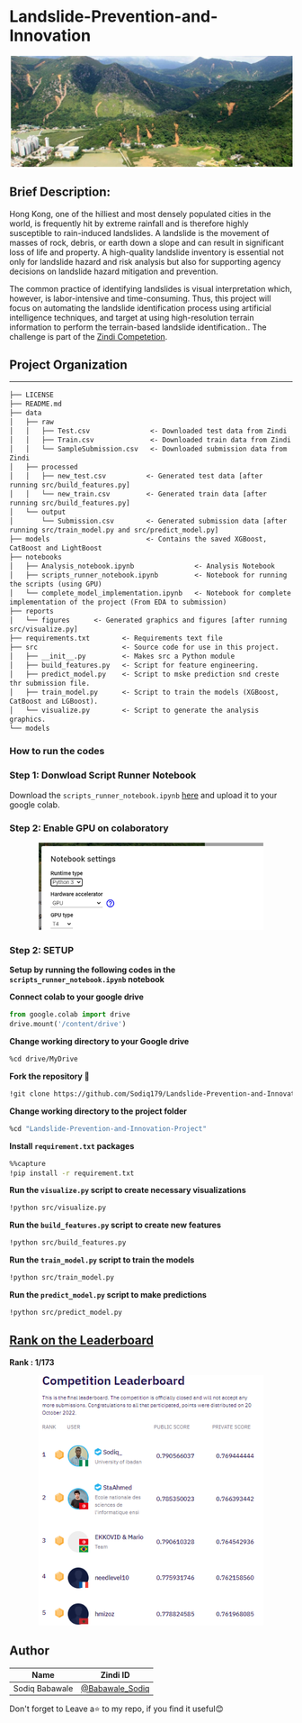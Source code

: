 # Landslide-Prevention-and-Innovation

<p align="center">
    <img width="600" src=reports/figures/Landslideimage.png alt="Land slide">
</p>


## Brief Description: 

Hong Kong, one of the hilliest and most densely populated cities in the world, is frequently hit by extreme rainfall and is therefore highly susceptible to rain-induced landslides. A landslide is the movement of masses of rock, debris, or earth down a slope and can result in significant loss of life and property. A high-quality landslide inventory is essential not only for landslide hazard and risk analysis but also for supporting agency decisions on landslide hazard mitigation and prevention.

The common practice of identifying landslides is visual interpretation which, however, is labor-intensive and time-consuming. Thus, this project will focus on automating the landslide identification process using artificial intelligence techniques, and target at using high-resolution terrain information to perform the terrain-based landslide identification.. The challenge is part of the [Zindi Competetion](https://zindi.africa/competitions/landslide-prevention-and-innovation-challenge).

## Project Organization
-----------------------

    ├── LICENSE
    ├── README.md        
    ├── data
    │   ├── raw
    │   │   ├── Test.csv               <- Downloaded test data from Zindi
    │   │   ├── Train.csv              <- Downloaded train data from Zindi
    │   │   └── SampleSubmission.csv   <- Downloaded submission data from Zindi
    │   ├── processed
    │   │   ├── new_test.csv          <- Generated test data [after running src/build_features.py]
    │   │   └── new_train.csv         <- Generated train data [after running src/build_features.py]
    │   └── output
    │       └── Submission.csv        <- Generated submission data [after running src/train_model.py and src/predict_model.py]
    ├── models                        <- Contains the saved XGBoost, CatBoost and LightBoost
    ├── notebooks
    │   ├── Analysis_notebook.ipynb               <- Analysis Notebook
    │   ├── scripts_runner_notebook.ipynb         <- Notebook for running the scripts (using GPU) 
    │   └── complete_model_implementation.ipynb   <- Notebook for complete implementation of the project (From EDA to submission) 
    ├── reports            
    │   └── figures      <- Generated graphics and figures [after running src/visualize.py]
    ├── requirements.txt        <- Requirements text file
    ├── src                     <- Source code for use in this project.
    │   ├── __init__.py         <- Makes src a Python module
    │   ├── build_features.py   <- Script for feature engineering.
    │   ├── predict_model.py    <- Script to mske prediction snd creste thr submission file.
    │   ├── train_model.py      <- Script to train the models (XGBoost, CatBoost and LGBoost).
    │   └── visualize.py        <- Script to generate the analysis graphics.
    └── models 

### How to run the codes

### Step 1: Donwload Script Runner Notebook

Download the `scripts_runner_notebook.ipynb` [here](notebooks/scripts_runner_notebook.ipynb) and upload it to your google colab.

### Step 2: Enable GPU on colaboratory

<p align="center">
    <img width="400" src=reports/figures/colab_gpu_activator.PNG alt="Activate GPU">
</p>

### Step 2: SETUP
**Setup by running the following codes in the `scripts_runner_notebook.ipynb` notebook**

**Connect colab to your google drive**

```python
from google.colab import drive
drive.mount('/content/drive')
```

**Change working directory to your Google drive**

```bash
%cd drive/MyDrive
```

**Fork the repository 🍴**

```bash
!git clone https://github.com/Sodiq179/Landslide-Prevention-and-Innovation-Project
```

**Change working directory to the project folder**

```bash
%cd "Landslide-Prevention-and-Innovation-Project"
```

**Install `requirement.txt` packages**
```bash
%%capture
!pip install -r requirement.txt
```

**Run the `visualize.py` script to create necessary visualizations**
```bash
!python src/visualize.py
```

**Run the `build_features.py` script to create new features**
```bash
!python src/build_features.py
```

**Run the `train_model.py` script to train the models**
```bash
!python src/train_model.py
```

**Run the `predict_model.py` script to make predictions**
```bash
!python src/predict_model.py
```


## [Rank on the Leaderboard](https://zindi.africa/competitions/landslide-prevention-and-innovation-challenge/leaderboard)

**Rank : 1/173**  

<p align="center">
    <img width="400" src=reports/figures/leaderboard.PNG alt="Leaderboard">
</p>


## Author

<div align='center'>

| Name           |                     Zindi ID                     |
|----------------|--------------------------------------------------|
|Sodiq Babawale |[@Babawale_Sodiq](https://zindi.africa/users/Babawale_sodiq)|


</div>

Don't forget to Leave a⭐️ to my repo, if you find it useful😊
